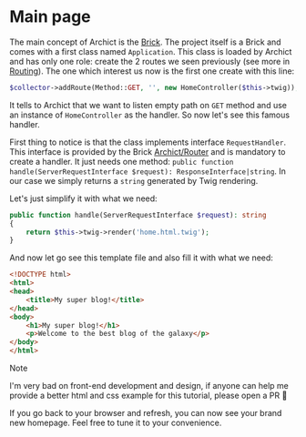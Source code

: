 # Main page

The main concept of Archict is the [Brick](../documentation/brick.md). The project itself is a Brick and comes with a first class named `Application`. This class is loaded by Archict and has only one role: create the 2 routes we seen previously (see more in [Routing](../documentation/routing.md)). The one which interest us now is the first one create with this line:

```php
$collector->addRoute(Method::GET, '', new HomeController($this->twig));
```

It tells to Archict that we want to listen empty path on `GET` method and use an instance of `HomeController` as the handler. So now let's see this famous handler.

First thing to notice is that the class implements interface `RequestHandler`. This interface is provided by the Brick [Archict/Router](../bricks/router.md) and is mandatory to create a handler. It just needs one method: `public function handle(ServerRequestInterface $request): ResponseInterface|string`. In our case we simply returns a `string` generated by Twig rendering.

Let's just simplify it with what we need:

```php
public function handle(ServerRequestInterface $request): string
{
    return $this->twig->render('home.html.twig');
}
```

And now let go see this template file and also fill it with what we need:

```html
<!DOCTYPE html>
<html>
<head>
    <title>My super blog!</title>
</head>
<body>
    <h1>My super blog!</h1>
    <p>Welcome to the best blog of the galaxy</p>
</body>
</html>
```

> [!NOTE]
> I'm very bad on front-end development and design, if anyone can help me provide a better html and css example for this tutorial, please open a PR 🙏

If you go back to your browser and refresh, you can now see your brand new homepage. Feel free to tune it to your convenience.